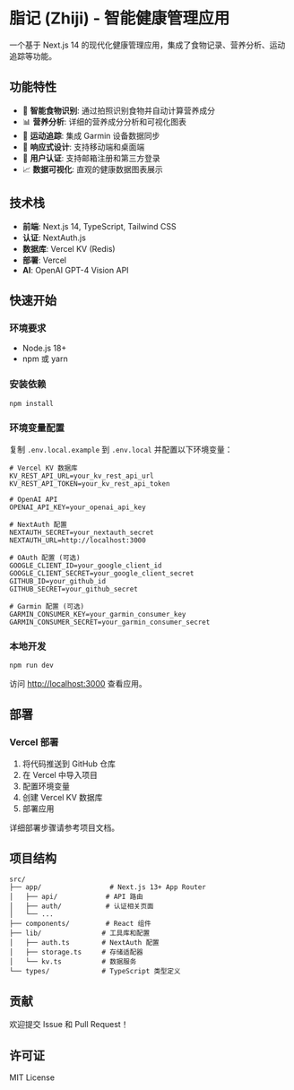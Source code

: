 # 脂记 (Zhiji) - 智能健康管理应用

一个基于 Next.js 14 的现代化健康管理应用，集成了食物记录、营养分析、运动追踪等功能。

## 功能特性

- 🍎 **智能食物识别**: 通过拍照识别食物并自动计算营养成分
- 📊 **营养分析**: 详细的营养成分分析和可视化图表
- 🏃 **运动追踪**: 集成 Garmin 设备数据同步
- 📱 **响应式设计**: 支持移动端和桌面端
- 🔐 **用户认证**: 支持邮箱注册和第三方登录
- 📈 **数据可视化**: 直观的健康数据图表展示

## 技术栈

- **前端**: Next.js 14, TypeScript, Tailwind CSS
- **认证**: NextAuth.js
- **数据库**: Vercel KV (Redis)
- **部署**: Vercel
- **AI**: OpenAI GPT-4 Vision API

## 快速开始

### 环境要求

- Node.js 18+
- npm 或 yarn

### 安装依赖

```bash
npm install
```

### 环境变量配置

复制 `.env.local.example` 到 `.env.local` 并配置以下环境变量：

```env
# Vercel KV 数据库
KV_REST_API_URL=your_kv_rest_api_url
KV_REST_API_TOKEN=your_kv_rest_api_token

# OpenAI API
OPENAI_API_KEY=your_openai_api_key

# NextAuth 配置
NEXTAUTH_SECRET=your_nextauth_secret
NEXTAUTH_URL=http://localhost:3000

# OAuth 配置 (可选)
GOOGLE_CLIENT_ID=your_google_client_id
GOOGLE_CLIENT_SECRET=your_google_client_secret
GITHUB_ID=your_github_id
GITHUB_SECRET=your_github_secret

# Garmin 配置 (可选)
GARMIN_CONSUMER_KEY=your_garmin_consumer_key
GARMIN_CONSUMER_SECRET=your_garmin_consumer_secret
```

### 本地开发

```bash
npm run dev
```

访问 [http://localhost:3000](http://localhost:3000) 查看应用。

## 部署

### Vercel 部署

1. 将代码推送到 GitHub 仓库
2. 在 Vercel 中导入项目
3. 配置环境变量
4. 创建 Vercel KV 数据库
5. 部署应用

详细部署步骤请参考项目文档。

## 项目结构

```
src/
├── app/                 # Next.js 13+ App Router
│   ├── api/            # API 路由
│   ├── auth/           # 认证相关页面
│   └── ...
├── components/         # React 组件
├── lib/               # 工具库和配置
│   ├── auth.ts        # NextAuth 配置
│   ├── storage.ts     # 存储适配器
│   └── kv.ts          # 数据服务
└── types/             # TypeScript 类型定义
```

## 贡献

欢迎提交 Issue 和 Pull Request！

## 许可证

MIT License